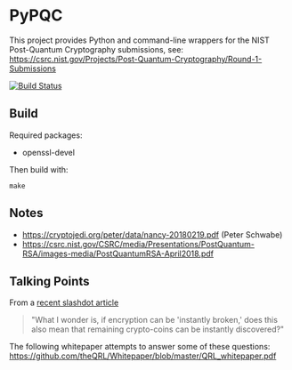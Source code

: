 # PyPQC

This project provides Python and command-line wrappers for the NIST Post-Quantum Cryptography submissions, see: https://csrc.nist.gov/Projects/Post-Quantum-Cryptography/Round-1-Submissions

[![Build Status](https://travis-ci.org/HarryR/PyPQC.svg?branch=master)](https://travis-ci.org/HarryR/PyPQC)

## Build

Required packages:

  * openssl-devel

Then build with:

```
make
```

## Notes

 * https://cryptojedi.org/peter/data/nancy-20180219.pdf (Peter Schwabe)
 * https://csrc.nist.gov/CSRC/media/Presentations/PostQuantum-RSA/images-media/PostQuantumRSA-April2018.pdf

## Talking Points

From a [recent slashdot article](https://it.slashdot.org/story/18/05/19/200225/ibm-warns-quantum-computing-will-break-encryption) 

> "What I wonder is, if encryption can be 'instantly broken,' does this also mean that remaining crypto-coins can be instantly discovered?"

The following whitepaper attempts to answer some of these questions: https://github.com/theQRL/Whitepaper/blob/master/QRL_whitepaper.pdf
